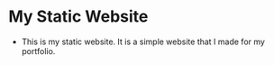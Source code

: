 # My Static Website
* This is my static website. It is a simple website that I made for my portfolio.